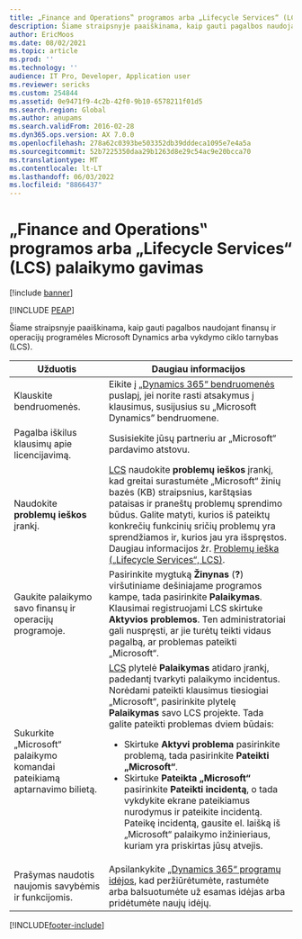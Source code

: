 ```yaml
---
title: „Finance and Operations‟ programos arba „Lifecycle Services“ (LCS) palaikymo gavimas
description: Šiame straipsnyje paaiškinama, kaip gauti pagalbos naudojant finansų ir operacijų programėles Microsoft Dynamics arba vykdymo ciklo tarnybas (LCS).
author: EricMoos
ms.date: 08/02/2021
ms.topic: article
ms.prod: ''
ms.technology: ''
audience: IT Pro, Developer, Application user
ms.reviewer: sericks
ms.custom: 254844
ms.assetid: 0e9471f9-4c2b-42f0-9b10-6578211f01d5
ms.search.region: Global
ms.author: anupams
ms.search.validFrom: 2016-02-28
ms.dyn365.ops.version: AX 7.0.0
ms.openlocfilehash: 278a62c0393be503352db39dddeca1095e7e4a5a
ms.sourcegitcommit: 52b7225350daa29b1263d8e29c54ac9e20bcca70
ms.translationtype: MT
ms.contentlocale: lt-LT
ms.lasthandoff: 06/03/2022
ms.locfileid: "8866437"
---
```

# <a name="get-support-for-finance-and-operations-apps-or-lifecycle-services-lcs"></a>„Finance and Operations‟ programos arba „Lifecycle Services“ (LCS) palaikymo gavimas

[!include [banner](../includes/banner.md)]


[!INCLUDE [PEAP](../../../includes/peap-2.md)]

Šiame straipsnyje paaiškinama, kaip gauti pagalbos naudojant finansų ir operacijų programėles Microsoft Dynamics arba vykdymo ciklo tarnybas (LCS). 

<table>
<thead>
<tr>
<th>Užduotis</th>
<th>Daugiau informacijos</th>
</tr>
</thead>
<tbody>
<tr>
<td>Klauskite bendruomenės.</td>
<td>Eikite į <a href="https://community.dynamics.com/">„Dynamics 365“ bendruomenės</a> puslapį, jei norite rasti atsakymus į klausimus, susijusius su „Microsoft Dynamics” bendruomene.</td>
</tr>
<tr>
<td>Pagalba iškilus klausimų apie licencijavimą.</td>
<td>Susisiekite jūsų partneriu ar „Microsoft“ pardavimo atstovu.</td>
</tr>
<tr>
<td>Naudokite <strong>problemų ieškos</strong> įrankį.</td>
<td><a href="https://lcs.dynamics.com/">LCS</a> naudokite <strong>problemų ieškos</strong> įrankį, kad greitai surastumėte „Microsoft“ žinių bazės (KB) straipsnius, karštąsias pataisas ir praneštų problemų sprendimo būdus. Galite matyti, kurios iš pateiktų konkrečių funkcinių sričių problemų yra sprendžiamos ir, kurios jau yra išspręstos. Daugiau informacijos žr. <a href="issue-search-lcs.md">Problemų ieška („Lifecycle Services“, LCS)</a>.</td>
</tr>
<tr>
<td>Gaukite palaikymo savo finansų ir operacijų programoje.</td>
<td>Pasirinkite mygtuką <strong>Žinynas</strong> (<strong>?</strong>) viršutiniame dešiniajame programos kampe, tada pasirinkite <strong>Palaikymas</strong>. Klausimai registruojami LCS skirtuke <strong>Aktyvios problemos</strong>. Ten administratoriai gali nuspręsti, ar jie turėtų teikti vidaus pagalbą, ar problemas pateikti „Microsoft“.</td>
</tr>
<tr>
<td>Sukurkite „Microsoft“ palaikymo komandai pateikiamą aptarnavimo bilietą.</td>
<td><a href="https://lcs.dynamics.com/">LCS</a> plytelė <strong>Palaikymas</strong> atidaro įrankį, padedantį tvarkyti palaikymo incidentus. Norėdami pateikti klausimus tiesiogiai „Microsoft“, pasirinkite plytelę <strong>Palaikymas</strong> savo LCS projekte. Tada galite pateikti problemas dviem būdais:
<ul>
<li>Skirtuke <strong>Aktyvi problema</strong> pasirinkite problemą, tada pasirinkite <strong>Pateikti „Microsoft“</strong>.</li>
<li>Skirtuke <strong>Pateikta „Microsoft“</strong> pasirinkite <strong>Pateikti incidentą</strong>, o tada vykdykite ekrane pateikiamus nurodymus ir pateikite incidentą. Pateikę incidentą, gausite el. laišką iš „Microsoft“ palaikymo inžinieriaus, kuriam yra priskirtas jūsų atvejis.</li>
</ul>
</td>
</tr>
<tr>
<td>Prašymas naudotis naujomis savybėmis ir funkcijomis.</td>
<td>Apsilankykite <a href="https://experience.dynamics.com/ideas/">„Dynamics 365“ programų idėjos</a>, kad peržiūrėtumėte, rastumėte arba balsuotumėte už esamas idėjas arba pridėtumėte naujų idėjų.</td>
</tr>
</tbody>
</table>


[!INCLUDE[footer-include](../../../includes/footer-banner.md)]
